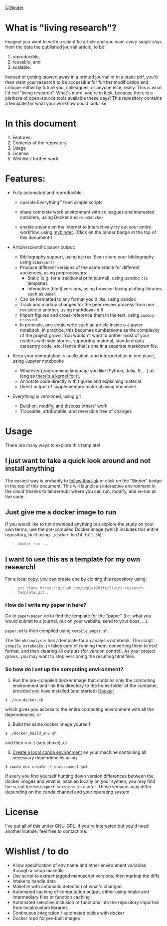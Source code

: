 [![Binder](https://mybinder.org/badge_logo.svg)](https://mybinder.org/v2/gh/poplarShift/living-research-template/master)

# What is "living research"?

Imagine you want to write a scientific article and you want _every_ _single_ _step_, from the data the published journal article, to be:
1. reproducible,
2. reusable, and
3. scalable.

Instead of getting stowed away in a printed journal or in a static pdf, you'd then want your research to be accessible for further modification and critique, either by future you, colleagues, or anyone else, really. This is what I'd call "living research". What's more, you're in luck, because there is a plethora of open-source tools available these days! This repository contains a template for what your workflow could look like.

# In this document

1. Features
1. Contents of the repository
1. Usage
1. License
1. Wishlist / further work

# Features:

- Fully automated and reproducible

    - operate Everything™️ from simple scripts

    - share complete work environment with colleagues and interested outsiders, using Docker and `repo2docker`

    - enable anyone on the internet to interactively try out your entire workflow, using [mybinder](mybinder.org). (Click on the binder badge at the top of this document!)

- Article/scientific paper output:

    - Bibliography support, using `bibtex`. Even share your bibliography using `bibexport`!
    - Produce different versions of the same article for different audiences, using preprocessors:
        - Static (e.g. for a traditional print journal), using pandoc `cls` templates
        - Interactive (html) versions, using browser-facing plotting libraries such as `Bokeh`
    - Can be formatted to any format you'd like, using pandoc
    - Track and markup changes for the peer review process from one revision to another, using markdown-diff
    - Import figures and cross-reference them in the text, using `pandoc-crossref`
    - In principle, one could write such an article inside a Jupyter notebook. In practice, this becomes cumbersome as the complexity of the project grows. You wouldn't want to bother most of your readers with side stories, supporting material, standard data carpentry code, etc. Hence this is one in a separate markdown file.

- Keep your computation, visualization, and interpretation in one place, using Jupyter notebooks

    - Whatever programming language you like (Python, Julia, R, ...) as long as [there's a kernel for it](https://github.com/jupyter/jupyter/wiki/Jupyter-kernels).
    - Annotate code directly with figures and explaining material
    - Direct output of supplementary material using nbconvert

- Everything is versioned, using git
    - Build on, modify, and discuss others' work
    - Traceable, attributable, and reversible tree of changes


# Usage

There are many ways to explore this template!

## I just want to take a quick look around and not install anything

The easiest way is probably to [follow this link](mybinder-link) or click on the "Binder" badge in the top of this document. This will launch an interactive environment in the cloud (thanks to binderhub) where you can run, modify, and re-run all the code.

## Just give me a docker image to run

If you would like to not download anything but explore the study on your own terms, use the pre-compiled Docker image (which includes this entire repository, built using `./docker_build_full.sh`):

> `docker run ...`

## I want to use this as a template for my own research!

For a local copy, you can create one by cloning this repository using:
> `git clone https://github.com/poplarShift/living-research-template.git .`

### How do I write my paper in here?

Go to `paper/paper.md` to find the template for the "paper" (i.e. what you would submit to a journal, put on your website, send to your boss, ...).

`paper.md` is then compiled using `compile_paper.sh`.

The file `nb/analysis` has a template for an analysis notebook. The script `compile_notebooks.sh` takes care of running them, converting them to `html` format, and then clearing all outputs (for version control). As your project grows, you may want to stop versioning the resulting html files.

### So how do I set up the computing environment?

  1. Run the pre-compiled docker image that contains only the computing environment and link this directory to the home folder of the container, provided you have installed (and started) [Docker](https://www.docker.com):
  ```
  $ ./run_docker.sh
  ```
  which gives you access to the entire computing environment with all the dependencies, or

  2. Build the same docker image yourself:
  ```
  $ ./docker_build_env.sh
  ```
  and then run it (see above), or

  3. [Create a local conda environment](https://conda.io/projects/conda/en/latest/user-guide/tasks/manage-environments.html) on your machine containing all necessary dependencies using
  ```
  $ conda env create -f environment.yml
  ```
  If every you find yourself hunting down version differences between the docker images and what is installed locally on your system, you may find the script `binder/export_versions.sh` useful. These versions may differ depending on the conda channel and your operating system.

# License

I've put all of this under GNU-GPL. If you're interested but you'd need another license, feel free to contact me.

# Wishlist / to do

- Allow specification of env name and other environment variables through a setup makefile
- Use script to extract tagged manuscript versions, then markup the diffs
- Intake to handle data
- Makefile with automatic detection of what's changed
- Automated caching of computation output, either using intake and intermediary files or function caching
- Automated selective inclusion of functions into the repository imported from local/custom libraries
- Continuous integration / automated builds with docker
- Docker repo for pre-built images
